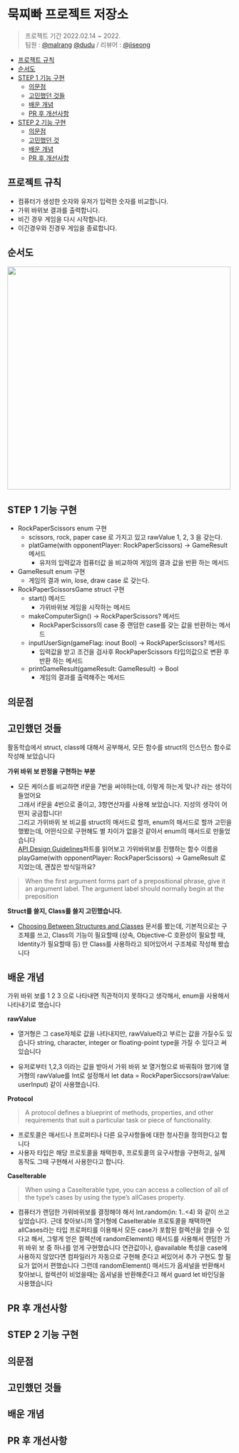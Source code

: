 # 묵찌빠 프로젝트 저장소
> 프로젝트 기간 2022.02.14 ~ 2022.     <br/>
팀원 : [@malrang](https://github.com/kinggoguma) [@dudu](https://github.com/FirstDo)  / 리뷰어 : [@jiseong](https://github.com/yim2627)

- [프로젝트 규칙](#프로젝트-규칙)
- [순서도](#순서도)
- [STEP 1 기능 구현](#step-1-기능-구현)
    + [의문점](#의문점)
    + [고민했던 것들](#고민했던-것들)
    + [배운 개념](#배운-개념)
    + [PR 후 개선사항](#pr-후-개선사항)
- [STEP 2 기능 구현](#step-2-기능-구현)
    + [의문점](#의문점)
    + [고민했던 것](#고민했던-것들)
    + [배운 개념](#배운-개념)
    + [PR 후 개선사항](pr-후-개선사항-1)
    
## 프로젝트 규칙

- 컴퓨터가 생성한 숫자와 유저가 입력한 숫자를 비교합니다.  
- 가위 바위보 결과를 출력합니다.  
- 비긴 경우 게임을 다시 시작합니다.  
- 이긴경우와 진경우 게임을 종료합니다.  

## 순서도
<img src="https://user-images.githubusercontent.com/88717147/154256526-926ed0fd-bb4d-4866-83bb-de442e655b5d.png" width="500"/>

## STEP 1 기능 구현 
- RockPaperScissors enum 구현
    - scissors, rock, paper case 로 가지고 있고 rawValue 1, 2, 3 을 갖는다.
    -  platGame(with opponentPlayer: RockPaperScissors) -> GameResult 메서드
        - 유저의 입력값과 컴퓨터값 을 비교하여 게임의 결과 값을 반환 하는 메서드
- GameResult enum 구현
    - 게임의 결과 win, lose, draw case 로 갖는다. 
- RockPaperScissorsGame struct 구현
    - start() 메서드
        -  가위바위보 게임을 시작하는 메서드
    - makeComputerSign() -> RockPaperScissors? 메서드
         - RockPaperScissors의 case 중 랜덤한 case를 갖는 값을 반환하는 메서드
    - inputUserSign(gameFlag: inout Bool) -> RockPaperScissors? 메서드
        - 입력값을 받고 조건을 검사후 RockPaperScissors 타입의값으로 변환 후 반환 하는 메서드
    - printGameResult(gameResult: GameResult) -> Bool
        - 게임의 결과를 출력해주는 메서드

## 의문점

## 고민했던 것들
활동학습에서 struct, class에 대해서 공부해서, 모든 함수를 struct의 인스턴스 함수로 작성해 보았습니다

**가위 바위 보 판정을 구현하는 부분**

- 모든 케이스를 비교하면 if문을 7번을 써야하는데, 이렇게 하는게 맞나? 라는 생각이 들었어요 <br/>
그래서 if문을 4번으로 줄이고, 3항연산자를 사용해 보았습니다. 지성의 생각이 어떤지 궁금합니다! <br/>
그리고 가위바위 보 비교를 struct의 매서드로 할까, enum의 매서드로 할까 고민을 했봤는데, 어떤식으로 구현해도 별 차이가 없을것 같아서 enum의 매서드로 만들었습니다 <br/>
[API Design Guidelines](https://www.swift.org/documentation/api-design-guidelines/)파트를 읽어보고 가위바위보를 진행하는 함수 이름을 playGame(with opponentPlayer:  RockPaperScissors) → GameResult 로 지었는데, 괜찮은 방식일까요? <br/> 
> When the first argument forms part of a prepositional phrase, give it an argument label. 
The argument label should normally begin at the preposition 

**Struct를 쓸지, Class를 쓸지 고민했습니다.**

- [Choosing Between Structures and Classes](https://developer.apple.com/documentation/swift/choosing_between_structures_and_classes) 문서를 봤는데, 기본적으로는 구조체를 쓰고, Class의 기능이 필요할때 (상속, Objective-C 호환성이 필요할 때, Identity가 필요할때 등) 만 Class를 사용하라고 되어있어서 구조체로 작성해 봤습니다

## 배운 개념
가위 바위 보를 1 2 3 으로 나타내면 직관적이지 못하다고 생각해서, enum을 사용해서 나타내기로 했습니다

**rawValue**

- 열거형은 그 case자체로 값을 나타내지만, rawValue라고 부르는 값을 가질수도 있습니다
string, character, integer or floating-point type을 가질 수 있다고 써 있습니다

- 유저로부터 1,2,3 이라는 값을 받아서 가위 바위 보 열거형으로 바꿔줘야 했기에 열거형의 rawValue를 Int로 설정해서 let data = RockPaperSiccsors(rawValue: userInput) 같이 사용했습니다.

**Protocol**

> A protocol defines a blueprint of methods, properties, and other requirements that suit a particular task or piece of functionality.

- 프로토콜은 매서드나 프로퍼티나 다른 요구사항들에 대한 청사진을 정의한다고 합니다
- 사용자 타입은 해당 프로토콜을 채택한후, 프로토콜의 요구사항을 구현하고, 실제 동작도 그때 구현해서 사용한다고 합니다.

**CaseIterable**

> When using a CaseIterable type, you can access a collection of all of the type’s cases by using the type’s allCases
 property.
 
- 컴퓨터가 랜덤한 가위바위보를 결정해야 해서 Int.random(in: 1..<4) 와 같이 쓰고 싶었습니다.
근데 찾아보니까 열거형에 CaseIterable 프로토콜을 채택하면
allCases라는 타입 프로퍼티를 이용해서  모든 case가 포함된 컬렉션을 얻을 수 있다고 해서, 그렇게 얻은 컬렉션에 randomElement() 매서드를 사용해서 랜덤한 가위 바위 보 중 하나를 얻게 구현했습니다
연관값이나,  @available 특성을 case에 사용하지 않았다면 컴파일러가 자동으로 구현해 준다고 써있어서 추가 구현도 할 필요가 없어서 편했습니다
그런데 randomElement() 매서드가 옵셔널을 반환해서 찾아보니, 컬렉션이 비었을때는 옵셔널을 반환해준다고 해서 guard let 바인딩을 사용했습니다

## PR 후 개선사항

## STEP 2 기능 구현

## 의문점

## 고민했던 것들

## 배운 개념

## PR 후 개선사항
